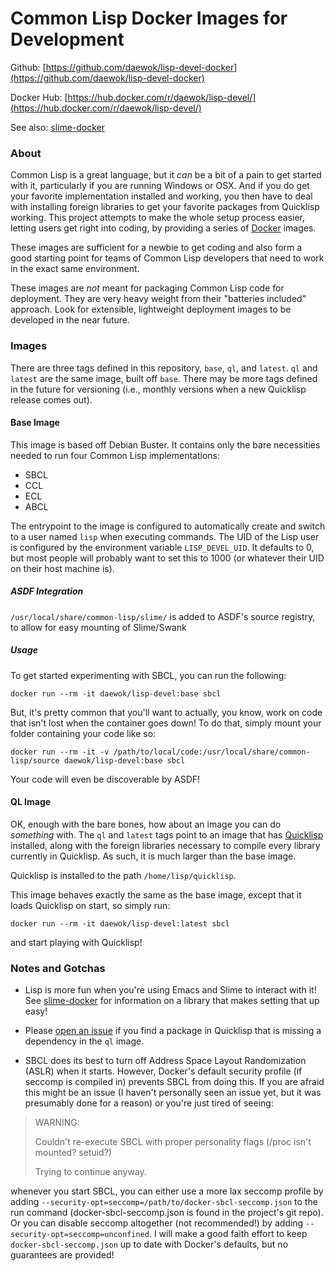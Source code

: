 # Common Lisp Docker Images for Development #

Github: [https://github.com/daewok/lisp-devel-docker](https://github.com/daewok/lisp-devel-docker)

Docker Hub: [https://hub.docker.com/r/daewok/lisp-devel/](https://hub.docker.com/r/daewok/lisp-devel/)

See also: [slime-docker](https://github.com/daewok/slime-docker)

### About ###

Common Lisp is a great language, but it *can* be a bit of a pain to get started
with it, particularly if you are running Windows or OSX. And if you do get your
favorite implementation installed and working, you then have to deal with
installing foreign libraries to get your favorite packages from Quicklisp
working. This project attempts to make the whole setup process easier, letting
users get right into coding, by providing a series of
[Docker](https://www.docker.com/) images.

These images are sufficient for a newbie to get coding and also form a good
starting point for teams of Common Lisp developers that need to work in the
exact same environment.

These images are *not* meant for packaging Common Lisp code for deployment. They
are very heavy weight from their "batteries included" approach. Look for
extensible, lightweight deployment images to be developed in the near future.

### Images ###

There are three tags defined in this repository, `base`, `ql`, and
`latest`. `ql` and `latest` are the same image, built off `base`. There may be
more tags defined in the future for versioning (i.e., monthly versions when a
new Quicklisp release comes out).

#### Base Image ####

This image is based off Debian Buster. It contains only the bare necessities
needed to run four Common Lisp implementations:

+ SBCL
+ CCL
+ ECL
+ ABCL

The entrypoint to the image is configured to automatically create and switch to
a user named `lisp` when executing commands. The UID of the Lisp user is
configured by the environment variable `LISP_DEVEL_UID`. It defaults to 0, but
most people will probably want to set this to 1000 (or whatever their UID on
their host machine is).

##### ASDF Integration #####

`/usr/local/share/common-lisp/slime/` is added to ASDF's source
registry, to allow for easy mounting of Slime/Swank

##### Usage #####

To get started experimenting with SBCL, you can run the following:

    docker run --rm -it daewok/lisp-devel:base sbcl

But, it's pretty common that you'll want to actually, you know, work on code
that isn't lost when the container goes down! To do that, simply mount your
folder containing your code like so:

    docker run --rm -it -v /path/to/local/code:/usr/local/share/common-lisp/source daewok/lisp-devel:base sbcl

Your code will even be discoverable by ASDF!

#### QL Image ####

OK, enough with the bare bones, how about an image you can do *something*
with. The `ql` and `latest` tags point to an image that has
[Quicklisp](https://www.quicklisp.org/) installed, along with the foreign
libraries necessary to compile every library currently in Quicklisp. As such, it
is much larger than the base image.

Quicklisp is installed to the path `/home/lisp/quicklisp`.

This image behaves exactly the same as the base image, except that it loads
Quicklisp on start, so simply run:

    docker run --rm -it daewok/lisp-devel:latest sbcl

and start playing with Quicklisp!

### Notes and Gotchas ###

+ Lisp is more fun when you're using Emacs and Slime to interact with it! See
  [slime-docker](https://github.com/daewok/slime-docker)
  for information on a library that makes setting that up easy!

+ Please [open an issue](https://github.com/daewok/lisp-devel-docker/issues) if
  you find a package in Quicklisp that is missing a dependency in the `ql`
  image.

+ SBCL does its best to turn off Address Space Layout Randomization (ASLR) when
  it starts. However, Docker's default security profile (if seccomp is compiled
  in) prevents SBCL from doing this. If you are afraid this might be an issue (I
  haven't personally seen an issue yet, but it was presumably done for a reason)
  or you're just tired of seeing:

> WARNING:
>
> Couldn't re-execute SBCL with proper personality flags (/proc isn't mounted? setuid?)
>
> Trying to continue anyway.

  whenever you start SBCL, you can either use a more lax seccomp profile by
  adding `--security-opt=seccomp=/path/to/docker-sbcl-seccomp.json` to the run
  command (docker-sbcl-seccomp.json is found in the project's git repo). Or you
  can disable seccomp altogether (not recommended!) by adding
  `--security-opt=seccomp=unconfined`. I will make a good faith effort to keep
  `docker-sbcl-seccomp.json` up to date with Docker's defaults, but no
  guarantees are provided!

